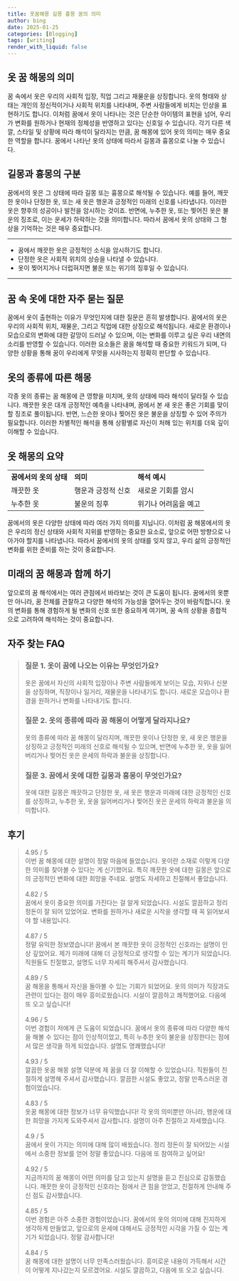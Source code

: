 ```yaml
---
title: 옷꿈해몽 길몽 흉몽 꿈의 의미
author: bing
date: 2025-01-25
categories: [Blogging]
tags: [writing]
render_with_liquid: false
---
```



<h2 id='dream_interpretation'>옷 꿈 해몽의 의미</h2>

<p>꿈 속에서 옷은 우리의 사회적 입장, 직업 그리고 재물운을 상징합니다. 옷의 형태와 상태는 개인의 정신적이거나 사회적 위치를 나타내며, 주변 사람들에게 비치는 인상을 표현하기도 합니다. 이처럼 꿈에서 옷이 나타나는 것은 단순한 아이템의 표현을 넘어, 우리가 변화를 원하거나 현재의 정체성을 반영하고 있다는 신호일 수 있습니다. 각기 다른 색깔, 스타일 및 상황에 따라 해석이 달라지는 만큼, 꿈 해몽에 있어 옷의 의미는 매우 중요한 역할을 합니다. 꿈에서 나타난 옷의 상태에 따라서 길몽과 흉몽으로 나눌 수 있습니다.</p>

<h2 id='lucky_and_unlucky'>길몽과 흉몽의 구분</h2>

<p>꿈에서의 옷은 그 상태에 따라 길몽 또는 흉몽으로 해석될 수 있습니다. 예를 들어, 깨끗한 옷이나 단정한 옷, 또는 새 옷은 행운과 긍정적인 미래의 신호를 나타냅니다. 이러한 옷은 향후의 성공이나 발전을 암시하는 것이죠. 반면에, 누추한 옷, 또는 찢어진 옷은 불운의 징조로, 이는 운세가 하락하는 것을 의미합니다. 따라서 꿈에서 옷의 상태와 그 형상을 기억하는 것은 매우 중요합니다.</p>

<hr />

<ul>
    <li>꿈에서 깨끗한 옷은 긍정적인 소식을 암시하기도 합니다.</li>
    <li>단정한 옷은 사회적 위치의 상승을 나타낼 수 있습니다.</li>
    <li>옷이 찢어지거나 더럽혀지면 불운 또는 위기의 징후일 수 있습니다.</li>
</ul>

<hr />

<h2 id='questions_about_clothes_in_dreams'>꿈 속 옷에 대한 자주 묻는 질문</h2>

<p>꿈에서 옷이 출현하는 이유가 무엇인지에 대한 질문은 흔히 발생합니다. 꿈에서의 옷은 우리의 사회적 위치, 재물운, 그리고 직업에 대한 상징으로 해석됩니다. 새로운 환경이나 모습으로의 변화에 대한 갈망이 드러날 수 있으며, 이는 변화를 이루고 싶은 우리 내면의 소리를 반영할 수 있습니다. 이러한 요소들은 꿈을 해석할 때 중요한 키워드가 되며, 다양한 상황을 통해 꿈이 우리에게 무엇을 시사하는지 정확히 판단할 수 있습니다.</p>

<h2 id='interpretation_of_clothing_types'>옷의 종류에 따른 해몽</h2>

<p>각종 옷의 종류는 꿈 해몽에 큰 영향을 미치며, 옷의 상태에 따라 해석이 달라질 수 있습니다. 깨끗한 옷은 대개 긍정적인 예측을 나타내며, 꿈에서 본 새 옷은 좋은 기회를 맞이할 징조로 풀이됩니다. 반면, 느슨한 옷이나 찢어진 옷은 불운을 상징할 수 있어 주의가 필요합니다. 이러한 차별적인 해석을 통해 상황별로 자신이 처해 있는 위치를 더욱 깊이 이해할 수 있습니다.</p>

<h2 id='summary_of_interpretations'>옷 해몽의 요약</h2>

<table>
    <tr>
        <td><b>꿈에서의 옷의 상태</b></td>
        <td><b>의미</b></td>
        <td><b>해석 예시</b></td>
    </tr>
    <tr>
        <td>깨끗한 옷</td>
        <td>행운과 긍정적 신호</td>
        <td>새로운 기회를 암시</td>
    </tr>
    <tr>
        <td>누추한 옷</td>
        <td>불운의 징후</td>
        <td>위기나 어려움을 예고</td>
    </tr>
</table>

<p>꿈에서의 옷은 다양한 상태에 따라 여러 가지 의미를 지닙니다. 이처럼 꿈 해몽에서의 옷은 우리의 정신 상태와 사회적 지위를 반영하는 중요한 요소로, 앞으로 어떤 방향으로 나아가야 할지를 나타냅니다. 따라서 꿈에서의 옷의 상태를 잊지 않고, 우리 삶의 긍정적인 변화를 위한 준비를 하는 것이 중요합니다.</p>

<h2 id='future_dreams'>미래의 꿈 해몽과 함께 하기</h2>

<p>앞으로의 꿈 해석에서는 여러 관점에서 바라보는 것이 큰 도움이 됩니다. 꿈에서의 옷뿐만 아니라, 꿈 전체를 관찰하고 다양한 해석의 가능성을 열어두는 것이 바람직합니다. 옷의 변화를 통해 경험하게 될 변화의 신호 또한 중요하게 여기며, 꿈 속의 상황을 종합적으로 고려하여 해석하는 것이 중요합니다.</p>


<h2 id='자주_찾는_FAQ'>자주 찾는 FAQ</h2>
<div itemscope="" itemtype="https://schema.org/FAQPage"> 
<blockquote> 
<div itemscope="" itemprop="mainEntity" itemtype="https://schema.org/Question"> 
<h3 itemprop="name">질문 1. 옷이 꿈에 나오는 이유는 무엇인가요?</h3> 
<div itemscope="" itemprop="acceptedAnswer" itemtype="https://schema.org/Answer"> 
<span itemprop="text"> 
<p>옷은 꿈에서 자신의 사회적 입장이나 주변 사람들에게 보이는 모습, 지위나 신분을 상징하며, 직장이나 일거리, 재물운을 나타내기도 합니다. 새로운 모습이나 환경을 원하거나 변화를 나타내기도 합니다.</p> 
</span> 
</div> 
</div> 
<div itemscope="" itemprop="mainEntity" itemtype="https://schema.org/Question"> 
<h3 itemprop="name">질문 2. 옷의 종류에 따라 꿈 해몽이 어떻게 달라지나요?</h3> 
<div itemscope="" itemprop="acceptedAnswer" itemtype="https://schema.org/Answer"> 
<span itemprop="text"> 
<p>옷의 종류에 따라 꿈 해몽이 달라지며, 깨끗한 옷이나 단정한 옷, 새 옷은 행운을 상징하고 긍정적인 미래의 신호로 해석될 수 있으며, 반면에 누추한 옷, 옷을 잃어버리거나 찢어진 옷은 운세의 하락과 불운을 상징합니다.</p> 
</span> 
</div> 
</div> 
<div itemscope="" itemprop="mainEntity" itemtype="https://schema.org/Question"> 
<h3 itemprop="name">질문 3. 꿈에서 옷에 대한 길몽과 흉몽이 무엇인가요?</h3> 
<div itemscope="" itemprop="acceptedAnswer" itemtype="https://schema.org/Answer"> 
<span itemprop="text"> 
<p>옷에 대한 길몽은 깨끗하고 단정한 옷, 새 옷은 행운과 미래에 대한 긍정적인 신호를 상징하고, 누추한 옷, 옷을 잃어버리거나 찢어진 옷은 운세의 하락과 불운을 의미합니다.</p> 
</span> 
</div> 
</div> 
</blockquote> 
</div>
<h2 id='후기'>후기</h2>
<div itemscope itemtype="https://schema.org/Product">
  <blockquote>
  <div itemprop="review" itemscope itemtype="https://schema.org/Review">
      <div itemprop="reviewRating" itemscope itemtype="https://schema.org/Rating"> <span itemprop="ratingValue">4.95</span> / <span itemprop="bestRating">5</span> </div>
      <span itemprop="reviewBody">이번 꿈 해몽에 대한 설명이 정말 마음에 들었습니다. 옷이란 소재로 이렇게 다양한 의미를 찾아볼 수 있다는 게 신기했어요. 특히 깨끗한 옷에 대한 길몽은 앞으로의 긍정적인 변화에 대한 희망을 주네요. 설명도 자세하고 친절해서 좋았습니다.</span>
  </div>
  <br>
  <div itemprop="review" itemscope itemtype="https://schema.org/Review">
      <div itemprop="reviewRating" itemscope itemtype="https://schema.org/Rating"> <span itemprop="ratingValue">4.82</span> / <span itemprop="bestRating">5</span> </div>
      <span itemprop="reviewBody">꿈에서 옷이 중요한 의미를 가진다는 걸 알게 되었습니다. 시설도 깔끔하고 정리정돈이 잘 되어 있었어요. 변화를 원하거나 새로운 시작을 생각할 때 꼭 읽어보셔야 할 내용입니다.</span>
  </div>
  <br>
  <div itemprop="review" itemscope itemtype="https://schema.org/Review">
      <div itemprop="reviewRating" itemscope itemtype="https://schema.org/Rating"> <span itemprop="ratingValue">4.87</span> / <span itemprop="bestRating">5</span> </div>
      <span itemprop="reviewBody">정말 유익한 정보였습니다! 꿈에서 본 깨끗한 옷이 긍정적인 신호라는 설명이 인상 깊었어요. 제가 미래에 대해 더 긍정적으로 생각할 수 있는 계기가 되었습니다. 직원들도 친절했고, 설명도 너무 자세히 해주셔서 감사했습니다.</span>
  </div>
  <br>
  <div itemprop="review" itemscope itemtype="https://schema.org/Review">
      <div itemprop="reviewRating" itemscope itemtype="https://schema.org/Rating"> <span itemprop="ratingValue">4.89</span> / <span itemprop="bestRating">5</span> </div>
      <span itemprop="reviewBody">꿈 해몽을 통해서 자신을 돌아볼 수 있는 기회가 되었어요. 옷의 의미가 직장과도 관련이 있다는 점이 매우 흥미로웠습니다. 시설이 깔끔하고 쾌적했어요. 다음에 또 오고 싶습니다!</span>
  </div>
  <br>
  <div itemprop="review" itemscope itemtype="https://schema.org/Review">
      <div itemprop="reviewRating" itemscope itemtype="https://schema.org/Rating"> <span itemprop="ratingValue">4.96</span> / <span itemprop="bestRating">5</span> </div>
      <span itemprop="reviewBody">이번 경험이 저에게 큰 도움이 되었습니다. 꿈에서 옷의 종류에 따라 다양한 해석을 해볼 수 있다는 점이 인상적이었고, 특히 누추한 옷이 불운을 상징한다는 점에서 많은 생각을 하게 되었습니다. 설명도 명쾌했습니다!</span>
  </div>
  <br>
  <div itemprop="review" itemscope itemtype="https://schema.org/Review">
      <div itemprop="reviewRating" itemscope itemtype="https://schema.org/Rating"> <span itemprop="ratingValue">4.93</span> / <span itemprop="bestRating">5</span> </div>
      <span itemprop="reviewBody">깔끔한 옷꿈 해몽 설명 덕분에 제 꿈을 더 잘 이해할 수 있었습니다. 직원들이 친절하게 설명해 주셔서 감사했습니다. 깔끔한 시설도 좋았고, 정말 만족스러운 경험이었습니다.</span>
  </div>
  <br>
  <div itemprop="review" itemscope itemtype="https://schema.org/Review">
      <div itemprop="reviewRating" itemscope itemtype="https://schema.org/Rating"> <span itemprop="ratingValue">4.83</span> / <span itemprop="bestRating">5</span> </div>
      <span itemprop="reviewBody">옷꿈 해몽에 대한 정보가 너무 유익했습니다! 각 옷의 의미뿐만 아니라, 행운에 대한 희망을 가지게 도와주셔서 감사합니다. 설명이 아주 친절하고 자세했습니다.</span>
  </div>
  <br>
  <div itemprop="review" itemscope itemtype="https://schema.org/Review">
      <div itemprop="reviewRating" itemscope itemtype="https://schema.org/Rating"> <span itemprop="ratingValue">4.9</span> / <span itemprop="bestRating">5</span> </div>
      <span itemprop="reviewBody">꿈에서 옷이 가지는 의미에 대해 많이 배웠습니다. 정리 정돈이 잘 되어있는 시설에서 소중한 정보를 얻어 정말 좋았습니다. 다음에 또 참여하고 싶어요!</span>
  </div>
  <br>
  <div itemprop="review" itemscope itemtype="https://schema.org/Review">
      <div itemprop="reviewRating" itemscope itemtype="https://schema.org/Rating"> <span itemprop="ratingValue">4.92</span> / <span itemprop="bestRating">5</span> </div>
      <span itemprop="reviewBody">지금까지의 꿈 해몽이 어떤 의미를 담고 있는지 설명을 듣고 진심으로 감동했습니다. 깨끗한 옷이 긍정적인 신호라는 점에서 큰 힘을 얻었고, 친절하게 안내해 주신 점도 감사했습니다.</span>
  </div>
  <br>
  <div itemprop="review" itemscope itemtype="https://schema.org/Review">
      <div itemprop="reviewRating" itemscope itemtype="https://schema.org/Rating"> <span itemprop="ratingValue">4.85</span> / <span itemprop="bestRating">5</span> </div>
      <span itemprop="reviewBody">이번 경험은 아주 소중한 경험이었습니다. 꿈에서의 옷의 의미에 대해 진지하게 생각하게 만들었고, 앞으로의 운세에 대해서도 긍정적인 시각을 가질 수 있는 계기가 되었습니다. 정말 감사합니다!</span>
  </div>
  <br>
  <div itemprop="review" itemscope itemtype="https://schema.org/Review">
      <div itemprop="reviewRating" itemscope itemtype="https://schema.org/Rating"> <span itemprop="ratingValue">4.84</span> / <span itemprop="bestRating">5</span> </div>
      <span itemprop="reviewBody">꿈 해몽에 대한 설명이 너무 만족스러웠습니다. 흥미로운 내용이 가득해서 시간이 어떻게 지나갔는지 모르겠어요. 시설도 깔끔하고, 다음에 또 오고 싶습니다.</span>
  </div>
  </blockquote>
</div>
